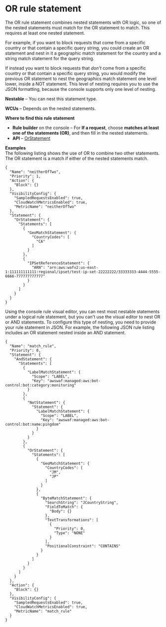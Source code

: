 # OR rule statement<a name="waf-rule-statement-type-or"></a>

The OR rule statement combines nested statements with OR logic, so one of the nested statements must match for the OR statement to match\. This requires at least one nested statement\. 

For example, if you want to block requests that come from a specific country or that contain a specific query string, you could create an OR statement and nest in it a geographic match statement for the country and a string match statement for the query string\. 

If instead you want to block requests that *don't* come from a specific country or that contain a specific query string, you would modify the previous OR statement to nest the geographics match statement one level lower, inside a NOT statement\. This level of nesting requires you to use the JSON formatting, because the console supports only one level of nesting\.

**Nestable** – You can nest this statement type\. 

**WCUs** – Depends on the nested statements\.

**Where to find this rule statement**
+ **Rule builder** on the console – For **If a request**, choose **matches at least one of the statements \(OR\)**, and then fill in the nested statements\. 
+ **API** – [OrStatement](https://docs.aws.amazon.com/waf/latest/APIReference/API_OrStatement.html)

**Examples**  
The following listing shows the use of OR to combine two other statements\. The OR statement is a match if either of the nested statements match\. 

```
{
  "Name": "neitherOfTwo",
  "Priority": 1,
  "Action": {
    "Block": {}
  },
  "VisibilityConfig": {
    "SampledRequestsEnabled": true,
    "CloudWatchMetricsEnabled": true,
    "MetricName": "neitherOfTwo"
  },
  "Statement": {
    "OrStatement": {
      "Statements": [
        {
          "GeoMatchStatement": {
            "CountryCodes": [
              "CA"
            ]
          }
        },
        {
          "IPSetReferenceStatement": {
            "ARN": "arn:aws:wafv2:us-east-1:111111111111:regional/ipset/test-ip-set-22222222/33333333-4444-5555-6666-777777777777"
          }
        }
      ]
    }
  }
}
```

Using the console rule visual editor, you can nest most nestable statements under a logical rule statement, but you can't use the visual editor to nest OR or AND statements\. To configure this type of nesting, you need to provide your rule statement in JSON\. For example, the following JSON rule listing includes an OR statement nested inside an AND statement\. 

```
{
  "Name": "match_rule",
  "Priority": 0,
  "Statement": {
    "AndStatement": {
      "Statements": [
        {
          "LabelMatchStatement": {
            "Scope": "LABEL",
            "Key": "awswaf:managed:aws:bot-control:bot:category:monitoring"
          }
        },
        {
          "NotStatement": {
            "Statement": {
              "LabelMatchStatement": {
                "Scope": "LABEL",
                "Key": "awswaf:managed:aws:bot-control:bot:name:pingdom"
              }
            }
          }
        },
        {
          "OrStatement": {
            "Statements": [
              {
                "GeoMatchStatement": {
                  "CountryCodes": [
                    "JM",
                    "JP"
                  ]
                }
              },
              {
                "ByteMatchStatement": {
                  "SearchString": "JCountryString",
                  "FieldToMatch": {
                    "Body": {}
                  },
                  "TextTransformations": [
                    {
                      "Priority": 0,
                      "Type": "NONE"
                    }
                  ],
                  "PositionalConstraint": "CONTAINS"
                }
              }
            ]
          }
        }
      ]
    }
  },
  "Action": {
    "Block": {}
  },
  "VisibilityConfig": {
    "SampledRequestsEnabled": true,
    "CloudWatchMetricsEnabled": true,
    "MetricName": "match_rule"
  }
}
```